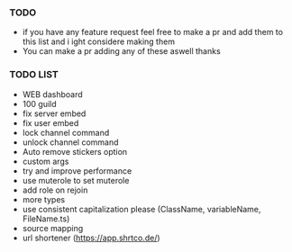 ### TODO

-   if you have any feature request feel free to make a pr and add them to this list and i ight considere making them
-   You can make a pr adding any of these aswell thanks

### TODO LIST

-   WEB dashboard
-   100 guild
-   fix server embed
-   fix user embed
-   lock channel command
-   unlock channel command
-   Auto remove stickers option
-   custom args
-   try and improve performance
-   use muterole to set muterole
-   add role on rejoin
-   more types
-   use consistent capitalization please (ClassName, variableName, FileName.ts)
-   source mapping
-   url shortener (https://app.shrtco.de/)
